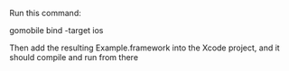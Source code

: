 Run this command:

gomobile bind -target ios

Then add the resulting Example.framework into the Xcode project, and it should compile and run from there

